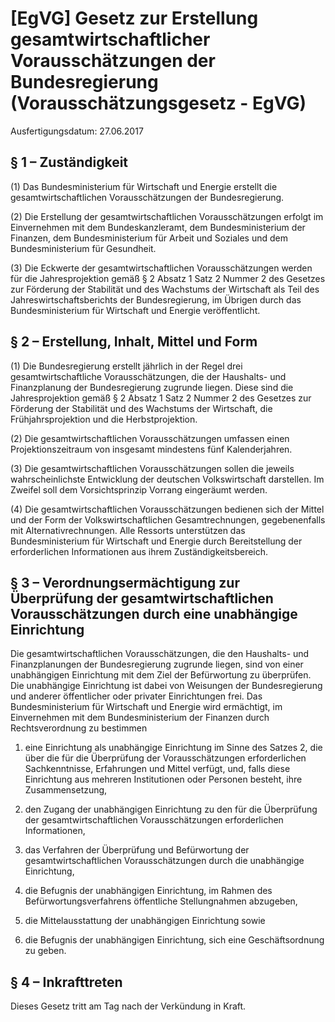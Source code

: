 # [EgVG] Gesetz zur Erstellung gesamtwirtschaftlicher Vorausschätzungen der Bundesregierung  (Vorausschätzungsgesetz - EgVG)

Ausfertigungsdatum: 27.06.2017

 

## § 1 – Zuständigkeit

(1) Das Bundesministerium für Wirtschaft und Energie erstellt die gesamtwirtschaftlichen Vorausschätzungen der Bundesregierung.

(2) Die Erstellung der gesamtwirtschaftlichen Vorausschätzungen erfolgt im Einvernehmen mit dem Bundeskanzleramt, dem Bundesministerium der Finanzen, dem Bundesministerium für Arbeit und Soziales und dem Bundesministerium für Gesundheit.

(3) Die Eckwerte der gesamtwirtschaftlichen Vorausschätzungen werden für die Jahresprojektion gemäß § 2 Absatz 1 Satz 2 Nummer 2 des Gesetzes zur Förderung der Stabilität und des Wachstums der Wirtschaft als Teil des Jahreswirtschaftsberichts der Bundesregierung, im Übrigen durch das Bundesministerium für Wirtschaft und Energie veröffentlicht.


## § 2 – Erstellung, Inhalt, Mittel und Form

(1) Die Bundesregierung erstellt jährlich in der Regel drei gesamtwirtschaftliche Vorausschätzungen, die der Haushalts- und Finanzplanung der Bundesregierung zugrunde liegen. Diese sind die Jahresprojektion gemäß § 2 Absatz 1 Satz 2 Nummer 2 des Gesetzes zur Förderung der Stabilität und des Wachstums der Wirtschaft, die Frühjahrsprojektion und die Herbstprojektion.

(2) Die gesamtwirtschaftlichen Vorausschätzungen umfassen einen Projektionszeitraum von insgesamt mindestens fünf Kalenderjahren.

(3) Die gesamtwirtschaftlichen Vorausschätzungen sollen die jeweils wahrscheinlichste Entwicklung der deutschen Volkswirtschaft darstellen. Im Zweifel soll dem Vorsichtsprinzip Vorrang eingeräumt werden.

(4) Die gesamtwirtschaftlichen Vorausschätzungen bedienen sich der Mittel und der Form der Volkswirtschaftlichen Gesamtrechnungen, gegebenenfalls mit Alternativrechnungen. Alle Ressorts unterstützen das Bundesministerium für Wirtschaft und Energie durch Bereitstellung der erforderlichen Informationen aus ihrem Zuständigkeitsbereich.


## § 3 – Verordnungsermächtigung zur Überprüfung der gesamtwirtschaftlichen Vorausschätzungen durch eine unabhängige Einrichtung

Die gesamtwirtschaftlichen Vorausschätzungen, die den Haushalts- und Finanzplanungen der Bundesregierung zugrunde liegen, sind von einer unabhängigen Einrichtung mit dem Ziel der Befürwortung zu überprüfen. Die unabhängige Einrichtung ist dabei von Weisungen der Bundesregierung und anderer öffentlicher oder privater Einrichtungen frei. Das Bundesministerium für Wirtschaft und Energie wird ermächtigt, im Einvernehmen mit dem Bundesministerium der Finanzen durch Rechtsverordnung zu bestimmen

1. eine Einrichtung als unabhängige Einrichtung im Sinne des Satzes 2, die über die für die Überprüfung der Vorausschätzungen erforderlichen Sachkenntnisse, Erfahrungen und Mittel verfügt, und, falls diese Einrichtung aus mehreren Institutionen oder Personen besteht, ihre Zusammensetzung,

2. den Zugang der unabhängigen Einrichtung zu den für die Überprüfung der gesamtwirtschaftlichen Vorausschätzungen erforderlichen Informationen,

3. das Verfahren der Überprüfung und Befürwortung der gesamtwirtschaftlichen Vorausschätzungen durch die unabhängige Einrichtung,

4. die Befugnis der unabhängigen Einrichtung, im Rahmen des Befürwortungsverfahrens öffentliche Stellungnahmen abzugeben,

5. die Mittelausstattung der unabhängigen Einrichtung sowie

6. die Befugnis der unabhängigen Einrichtung, sich eine Geschäftsordnung zu geben.


## § 4 – Inkrafttreten

Dieses Gesetz tritt am Tag nach der Verkündung in Kraft.
